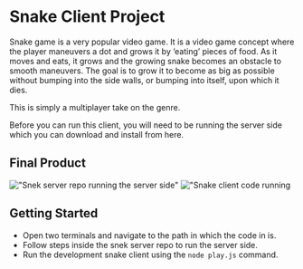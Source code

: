 # Snake Client Project

Snake game is a very popular video game. It is a video game concept where the player maneuvers a dot and grows it by ‘eating’ pieces of food. As it moves and eats, it grows and the growing snake becomes an obstacle to smooth maneuvers. The goal is to grow it to become as big as possible without bumping into the side walls, or bumping into itself, upon which it dies.

This is simply a multiplayer take on the genre.

Before you can run this client, you will need to be running the server side which you can download and install from here.

## Final Product

!["Snek server repo running the server side"](#https://github.com/alinebellozo/snake-client/blob/master/snek_server.png)
!["Snake client code running](#https://github.com/alinebellozo/snake-client/blob/master/snake_client.png)


## Getting Started

- Open two terminals and navigate to the path in which the code in is.
- Follow steps inside the snek server repo to run the server side.
- Run the development snake client using the `node play.js` command.
